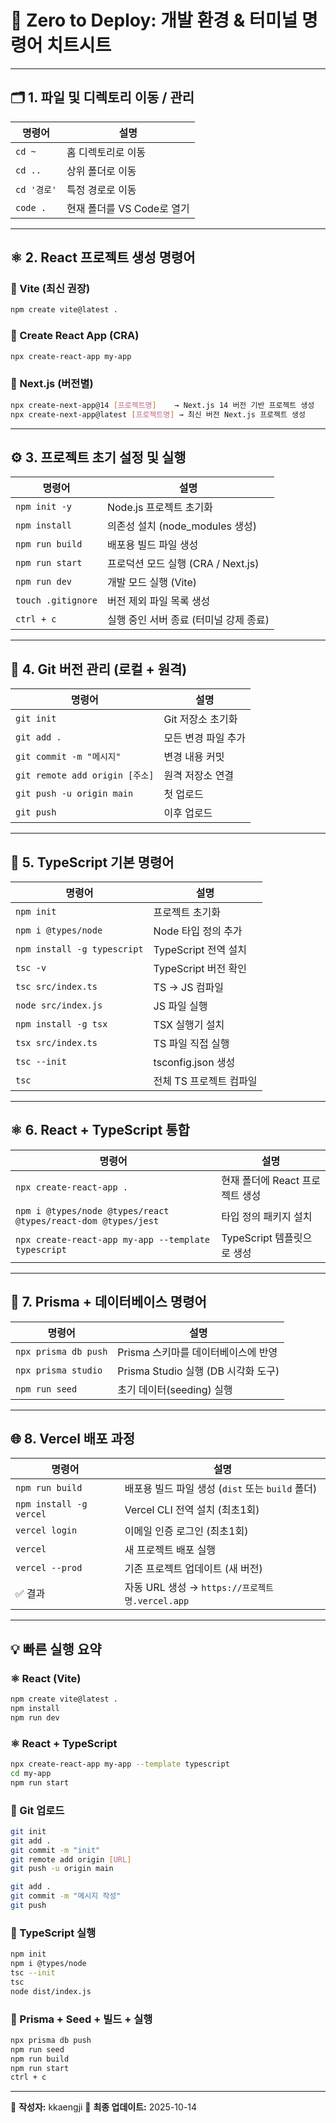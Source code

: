 # 🚀 Zero to Deploy: 개발 환경 & 터미널 명령어 치트시트

---

## 🗂️ 1. 파일 및 디렉토리 이동 / 관리

| 명령어 | 설명 |
|--------|------|
| `cd ~` | 홈 디렉토리로 이동 |
| `cd ..` | 상위 폴더로 이동 |
| `cd '경로'` | 특정 경로로 이동 |
| `code .` | 현재 폴더를 VS Code로 열기 |

---

## ⚛️ 2. React 프로젝트 생성 명령어

### 🔹 Vite (최신 권장)
```bash
npm create vite@latest .
```

### 🔹 Create React App (CRA)
```bash
npx create-react-app my-app
```

### 🔹 Next.js (버전별)
```bash 
npx create-next-app@14 [프로젝트명]    → Next.js 14 버전 기반 프로젝트 생성
npx create-next-app@latest [프로젝트명] → 최신 버전 Next.js 프로젝트 생성
```

---

## ⚙️ 3. 프로젝트 초기 설정 및 실행

| 명령어 | 설명 |
|--------|------|
| `npm init -y` | Node.js 프로젝트 초기화 |
| `npm install` | 의존성 설치 (node_modules 생성) |
| `npm run build` | 배포용 빌드 파일 생성 |
| `npm run start` | 프로덕션 모드 실행 (CRA / Next.js) |
| `npm run dev` | 개발 모드 실행 (Vite) |
| `touch .gitignore` | 버전 제외 파일 목록 생성 |
| `ctrl + c` | 실행 중인 서버 종료 (터미널 강제 종료) |

---

## 🧭 4. Git 버전 관리 (로컬 + 원격)

| 명령어 | 설명 |
|--------|------|
| `git init` | Git 저장소 초기화 |
| `git add .` | 모든 변경 파일 추가 |
| `git commit -m "메시지"` | 변경 내용 커밋 |
| `git remote add origin [주소]` | 원격 저장소 연결 |
| `git push -u origin main` | 첫 업로드 |
| `git push` | 이후 업로드 |

---

## 🧩 5. TypeScript 기본 명령어

| 명령어 | 설명 |
|--------|------|
| `npm init` | 프로젝트 초기화 |
| `npm i @types/node` | Node 타입 정의 추가 |
| `npm install -g typescript` | TypeScript 전역 설치 |
| `tsc -v` | TypeScript 버전 확인 |
| `tsc src/index.ts` | TS → JS 컴파일 |
| `node src/index.js` | JS 파일 실행 |
| `npm install -g tsx` | TSX 실행기 설치 |
| `tsx src/index.ts` | TS 파일 직접 실행 |
| `tsc --init` | tsconfig.json 생성 |
| `tsc` | 전체 TS 프로젝트 컴파일 |

---

## ⚛️ 6. React + TypeScript 통합

| 명령어 | 설명 |
|--------|------|
| `npx create-react-app .` | 현재 폴더에 React 프로젝트 생성 |
| `npm i @types/node @types/react @types/react-dom @types/jest` | 타입 정의 패키지 설치 |
| `npx create-react-app my-app --template typescript` | TypeScript 템플릿으로 생성 |

---

## 🧮 7. Prisma + 데이터베이스 명령어

| 명령어 | 설명 |
|--------|------|
| `npx prisma db push` | Prisma 스키마를 데이터베이스에 반영 |
| `npx prisma studio` | Prisma Studio 실행 (DB 시각화 도구) |
| `npm run seed` | 초기 데이터(seeding) 실행 |

---

## 🌐 8. Vercel 배포 과정

| 명령어 | 설명 |
|--------|------|
| `npm run build` | 배포용 빌드 파일 생성 (`dist` 또는 `build` 폴더) |
| `npm install -g vercel` | Vercel CLI 전역 설치 (최초1회) |
| `vercel login` | 이메일 인증 로그인 (최초1회) |
| `vercel` | 새 프로젝트 배포 실행 |
| `vercel --prod` | 기존 프로젝트 업데이트 (새 버전) |
| ✅ 결과 | 자동 URL 생성 → `https://프로젝트명.vercel.app` |

---

## 💡 빠른 실행 요약

### ⚛️ React (Vite)
```bash
npm create vite@latest .
npm install
npm run dev
```

### ⚛️ React + TypeScript
```bash
npx create-react-app my-app --template typescript
cd my-app
npm run start
```

### 🧭 Git 업로드
```bash
git init
git add .
git commit -m "init"
git remote add origin [URL]
git push -u origin main

git add .
git commit -m "메시지 작성"
git push
```

### 🧩 TypeScript 실행
```bash
npm init
npm i @types/node
tsc --init
tsc
node dist/index.js
```

### 🧮 Prisma + Seed + 빌드 + 실행
```bash
npx prisma db push
npm run seed
npm run build
npm run start
ctrl + c
```
---

📘 **작성자:** kkaengji
📅 **최종 업데이트:** 2025-10-14  
